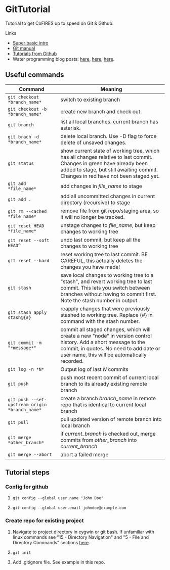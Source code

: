 # GitTutorial

Tutorial to get CoFIRES up to speed on Git & Github.

Links
- [Super basic intro](https://product.hubspot.com/blog/git-and-github-tutorial-for-beginners)
- [Git manual](https://git-scm.com/book/en/v1/Getting-Started-Git-Basics)
- [Tutorials from Github](https://lab.github.com/)
- Water programming blog posts: [here](https://waterprogramming.wordpress.com/2014/09/29/getting-started-git-and-github/), [here](https://waterprogramming.wordpress.com/2012/10/29/intro-to-git-part-1-local-version-control/), [here](https://waterprogramming.wordpress.com/2012/10/29/intro-to-git-part-2-remote-repositories/).

## Useful commands
Command | Meaning
--------|--------
`git checkout *branch_name*` | switch to existing branch 
`git checkout -b *branch_name*` | create new branch and check out
`git branch` | list all local branches. current branch has asterisk.
`git brach -d *branch_name*` | delete local branch. Use -D flag to force delete of unsaved changes.
`git status` | show current state of working tree, which has all changes relative to last commit. Changes in green have already been added to stage, but still awaiting commit. Changes in red have not been staged yet.
`git add *file_name*` | add changes in *file_name* to stage
`git add .` | add all uncommitted changes in current directory (recursive) to stage
`git rm --cached *file_name*` | remove file from git repo/staging area, so it will no longer be tracked.
`git reset HEAD *file_name*` | unstage changes to *file_name*, but keep changes to working tree
`git reset --soft HEAD^` | undo last commit, but keep all the changes to working tree
`git reset --hard` | reset working tree to last commit. BE CAREFUL, this actually deletes the changes you have made!
`git stash` | save local changes to working tree to a "stash", and revert working tree to last commit. This lets you switch between branches without having to commit first. Note the stash number in output.
`git stash apply stash@{#}` | reapply changes that were previously stashed to working tree. Replace {#} in command with the stash number.
`git commit -m "*message*"` | commit all staged changes, which will create a new "node" in version control history. Add a short message  to the commit, in quotes. No need to add date or user name, this will be automatically recorded.
`git log -n *N* `| Output log of last *N* commits
`git push `| push most recent commit of current local branch to its already existing remote  branch
`git push --set-upstream origin *branch_name*` | create a branch *branch_name* in remote repo that is identical to current local branch
`git pull` | pull updated version of remote branch into local branch
`git merge *other_branch*` | if *current_branch* is checked out, merge commits from *other_branch* into *current_branch*
`git merge --abort` | abort a failed merge

## Tutorial steps
### Config for github
1. `git config --global user.name "John Doe"`

1. `git config --global user.email johndoe@example.com`

### Create repo for existing project
1. Navigate to project directory in cygwin or git bash. If unfamiliar with linux commands see "15 - Directory Navigation" and "5 - File and Directory Commands" sections [here](https://www.linuxtrainingacademy.com/linux-commands-cheat-sheet/).

1. `git init`

1. Add .gitignore file. See example in this repo.
